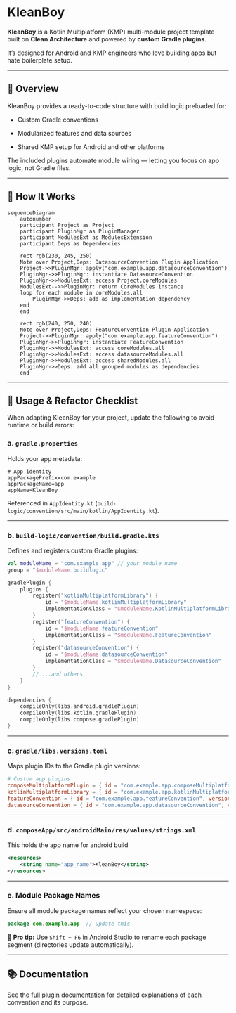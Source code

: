 # KleanBoy

**KleanBoy** is a Kotlin Multiplatform (KMP) multi-module project template built on **Clean Architecture** and powered by **custom Gradle plugins**.

It’s designed for Android and KMP engineers who love building apps but hate boilerplate setup.

---

## 🧩 Overview

KleanBoy provides a ready-to-code structure with build logic preloaded for:

- Custom Gradle conventions

- Modularized features and data sources

- Shared KMP setup for Android and other platforms


The included plugins automate module wiring — letting you focus on app logic, not Gradle files.

---

## 🔁 How It Works

```mermaid
sequenceDiagram
    autonumber
    participant Project as Project
    participant PluginMgr as PluginManager
    participant ModulesExt as ModulesExtension
    participant Deps as Dependencies
    
    rect rgb(230, 245, 250)
    Note over Project,Deps: DatasourceConvention Plugin Application
    Project->>PluginMgr: apply("com.example.app.datasourceConvention")
    PluginMgr->>PluginMgr: instantiate DatasourceConvention
    PluginMgr->>ModulesExt: access Project.coreModules
    ModulesExt-->>PluginMgr: return CoreModules instance
    loop for each module in coreModules.all
        PluginMgr->>Deps: add as implementation dependency
    end
    end
    
    rect rgb(240, 250, 240)
    Note over Project,Deps: FeatureConvention Plugin Application
    Project->>PluginMgr: apply("com.example.app.featureConvention")
    PluginMgr->>PluginMgr: instantiate FeatureConvention
    PluginMgr->>ModulesExt: access coreModules.all
    PluginMgr->>ModulesExt: access datasourceModules.all
    PluginMgr->>ModulesExt: access sharedModules.all
    PluginMgr->>Deps: add all grouped modules as dependencies
    end
```

---

## 🧰 Usage & Refactor Checklist

When adapting KleanBoy for your project, update the following to avoid runtime or build errors:

### a. `gradle.properties`

Holds your app metadata:

```properties
# App identity  
appPackagePrefix=com.example  
appPackageName=app  
appName=KleanBoy
```

Referenced in `AppIdentity.kt` (`build-logic/convention/src/main/kotlin/AppIdentity.kt`).

---

### b. `build-logic/convention/build.gradle.kts`

Defines and registers custom Gradle plugins:

```kotlin
val moduleName = "com.example.app" // your module name
group = "$moduleName.buildlogic"

gradlePlugin {
    plugins {
        register("kotlinMultiplatformLibrary") {
            id = "$moduleName.kotlinMultiplatformLibrary"
            implementationClass = "$moduleName.KotlinMultiplatformLibrary"
        }
        register("featureConvention") {
            id = "$moduleName.featureConvention"
            implementationClass = "$moduleName.FeatureConvention"
        }
        register("datasourceConvention") {
            id = "$moduleName.datasourceConvention"
            implementationClass = "$moduleName.DatasourceConvention"
        }
        // ...and others
    }
}

dependencies {
    compileOnly(libs.android.gradlePlugin)
    compileOnly(libs.kotlin.gradlePlugin)
    compileOnly(libs.compose.gradlePlugin)
}
```

---

### c. `gradle/libs.versions.toml`

Maps plugin IDs to the Gradle plugin versions:

```toml
# Custom app plugins
composeMultiplatformPlugin = { id = "com.example.app.composeMultiplatformPlugin", version = "unspecified" }
kotlinMultiplatformLibrary = { id = "com.example.app.kotlinMultiplatformLibrary", version = "unspecified" }
featureConvention = { id = "com.example.app.featureConvention", version = "unspecified" }
datasourceConvention = { id = "com.example.app.datasourceConvention", version = "unspecified" }
```

---
### d. `composeApp/src/androidMain/res/values/strings.xml`

This holds the app name for android build

```xml
<resources>  
    <string name="app_name">KleanBoy</string>  
</resources>
```


---
### e. Module Package Names

Ensure all module package names reflect your chosen namespace:

```kotlin
package com.example.app  // update this
```

🔹 **Pro tip:** Use `Shift + F6` in Android Studio to rename each package segment (directories update automatically).

---

## 📚 Documentation

See the [full plugin documentation](build-logic/README.md) for detailed explanations of each convention and its purpose.